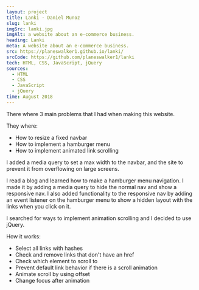 ```yaml
---
layout: project
title: Lanki · Daniel Munoz
slug: lanki
imgSrc: lanki.jpg
imgAlt: a website about an e-commerce business.
heading: Lanki
meta: A website about an e-commerce business.
src: https://planeswalker1.github.io/lanki/
srcCode: https://github.com/planeswalker1/lanki
tech: HTML, CSS, JavaScript, jQuery
sources: 
  - HTML
  - CSS
  - JavaScript
  - jQuery
time: August 2018
---
```


There where 3 main problems that I had when making this website.

They where:

* How to resize a fixed navbar
* How to implement a hamburger menu
* How to implement animated link scrolling

I added a media query to set a max width to the navbar, and the site to prevent it from overflowing on large screens.

I read a blog and learned how to make a hamburger menu navigation. I made it by adding a media query to hide the normal nav and show a responsive nav. I also added functionality to the responsive nav by adding an event listener on the hamburger menu to show a hidden layout with the links when you click on it.

I searched for ways to implement animation scrolling and I decided to use jQuery.

How it works:
* Select all links with hashes
* Check and remove links that don't have an href
* Check which element to scroll to
* Prevent default link behavior if there is a scroll animation
* Animate scroll by using offset
* Change focus after animation
